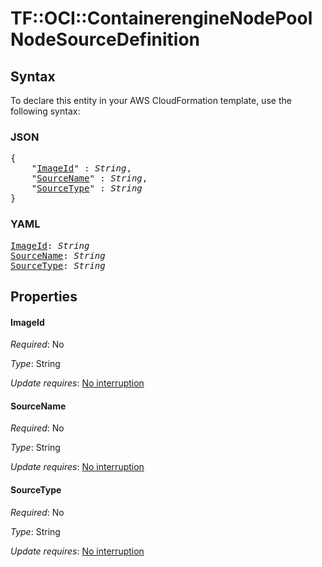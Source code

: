 # TF::OCI::ContainerengineNodePool NodeSourceDefinition

## Syntax

To declare this entity in your AWS CloudFormation template, use the following syntax:

### JSON

<pre>
{
    "<a href="#imageid" title="ImageId">ImageId</a>" : <i>String</i>,
    "<a href="#sourcename" title="SourceName">SourceName</a>" : <i>String</i>,
    "<a href="#sourcetype" title="SourceType">SourceType</a>" : <i>String</i>
}
</pre>

### YAML

<pre>
<a href="#imageid" title="ImageId">ImageId</a>: <i>String</i>
<a href="#sourcename" title="SourceName">SourceName</a>: <i>String</i>
<a href="#sourcetype" title="SourceType">SourceType</a>: <i>String</i>
</pre>

## Properties

#### ImageId

_Required_: No

_Type_: String

_Update requires_: [No interruption](https://docs.aws.amazon.com/AWSCloudFormation/latest/UserGuide/using-cfn-updating-stacks-update-behaviors.html#update-no-interrupt)

#### SourceName

_Required_: No

_Type_: String

_Update requires_: [No interruption](https://docs.aws.amazon.com/AWSCloudFormation/latest/UserGuide/using-cfn-updating-stacks-update-behaviors.html#update-no-interrupt)

#### SourceType

_Required_: No

_Type_: String

_Update requires_: [No interruption](https://docs.aws.amazon.com/AWSCloudFormation/latest/UserGuide/using-cfn-updating-stacks-update-behaviors.html#update-no-interrupt)

